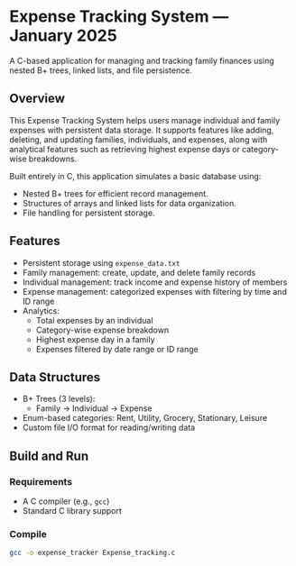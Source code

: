 # Expense Tracking System — January 2025

A C-based application for managing and tracking family finances using nested B+ trees, linked lists, and file persistence.

## Overview

This Expense Tracking System helps users manage individual and family expenses with persistent data storage. It supports features like adding, deleting, and updating families, individuals, and expenses, along with analytical features such as retrieving highest expense days or category-wise breakdowns.

Built entirely in C, this application simulates a basic database using:
- Nested B+ trees for efficient record management.
- Structures of arrays and linked lists for data organization.
- File handling for persistent storage.

## Features

- Persistent storage using `expense_data.txt`
- Family management: create, update, and delete family records
- Individual management: track income and expense history of members
- Expense management: categorized expenses with filtering by time and ID range
- Analytics:
  - Total expenses by an individual
  - Category-wise expense breakdown
  - Highest expense day in a family
  - Expenses filtered by date range or ID range

## Data Structures

- B+ Trees (3 levels):
  - Family → Individual → Expense
- Enum-based categories: Rent, Utility, Grocery, Stationary, Leisure
- Custom file I/O format for reading/writing data

## Build and Run

### Requirements
- A C compiler (e.g., `gcc`)
- Standard C library support

### Compile
```bash
gcc -o expense_tracker Expense_tracking.c

